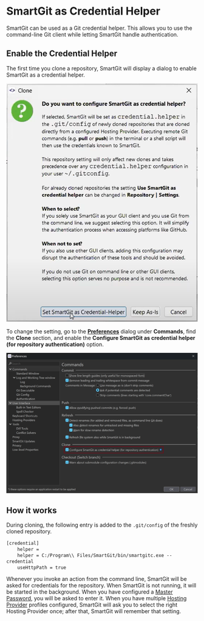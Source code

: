 # SmartGit as Credential Helper

SmartGit can be used as a Git credential helper. This allows you to use the command-line Git client while letting SmartGit handle authentication.

## Enable the Credential Helper

The first time you clone a repository, SmartGit will display a dialog to enable SmartGit as a credential helper.

![SmartGit credential helper dialog](../attachments/credential-helper-dialog.png)

To change the setting, go to the [**Preferences**](Preferences/index.md) dialog under **Commands**, find the **Clone** section, and enable the **Configure SmartGit as credential helper (for repository authentication)** option.

![Activate credential helper](../attachments/credential-helper-activate.png)

## How it works

During cloning, the following entry is added to the `.git/config` of the freshly cloned repository.

```
[credential]
	helper = 
	helper = C:/Program\\ Files/SmartGit/bin/smartgitc.exe --credential
	useHttpPath = true
```

Whenever you invoke an action from the command line, SmartGit will be asked for credentials for the repository. When SmartGit is not running, it will be started in the background. When you have configured a [Master Password](Preferences/Commands.md#smartgit-credential-helper-https), you will be asked to enter it.
When you have multiple [Hosting Provider](../Integrations/index.md) profiles configured, SmartGit will ask you to select the right Hosting Provider once; after that, SmartGit will remember that setting.